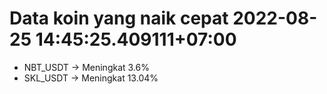 # Data koin yang naik cepat 2022-08-25 14:45:25.409111+07:00

* NBT_USDT -> Meningkat 3.6%
* SKL_USDT -> Meningkat 13.04%
